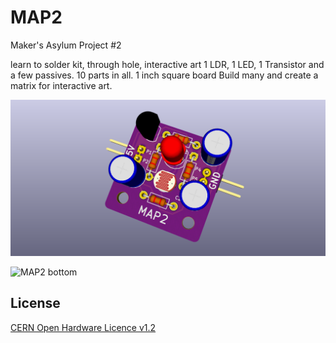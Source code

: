# MAP2

Maker's Asylum Project #2

learn to solder kit, through hole, interactive art
1 LDR, 1 LED, 1 Transistor and a few passives. 10 parts in all.
1 inch square board
Build many and create a matrix for interactive art.

![MAP2 top](https://github.com/MakersAsylumIndia/MAP2/blob/master/kicad/image/MAP2_01.png)

![MAP2 bottom](https://github.com/MakersAsylumIndia/MAP2/blob/master/kicad/image/MAP3_02.png)

License
-------
[CERN Open Hardware Licence v1.2 ]

[CERN Open Hardware Licence v1.2 ]:http://www.ohwr.org/attachments/2388/cern_ohl_v_1_2.txt
